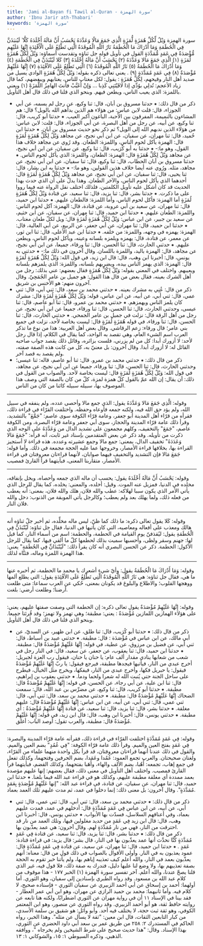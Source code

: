 ```yaml
---
title: 'Jami al-Bayan fi Tawil al-Quran - سورة الهمزة'
author: 'Ibnu Jarir ath-Thabari'
keywords: 'سورة الهمزة'
---
```


سورة الهمزة
وَيْلٌ لِّكُلِّ هُمَزَةٍ لُّمَزَةٍ
الَّذِي جَمَعَ مَالًا وَعَدَّدَهُ
يَحْسَبُ أَنَّ مَالَهُ أَخْلَدَهُ
كَلَّا ۖ لَيُنبَذَنَّ فِي الْحُطَمَةِ
وَمَا أَدْرَاكَ مَا الْحُطَمَةُ
نَارُ اللَّهِ الْمُوقَدَةُ
الَّتِي تَطَّلِعُ عَلَى الْأَفْئِدَةِ
إِنَّهَا عَلَيْهِم مُّؤْصَدَةٌ
فِي عَمَدٍ مُّمَدَّدَةٍ
القول في تأويل قوله جل ثناؤه وتقدست أسماؤه: وَيْلٌ لِكُلِّ هُمَزَةٍ لُمَزَةٍ (١) الَّذِي جَمَعَ مَالا وَعَدَّدَهُ (٢) يَحْسَبُ أَنَّ مَالَهُ أَخْلَدَهُ (٣) كَلا لَيُنْبَذَنَّ فِي الْحُطَمَةِ (٤) وَمَا أَدْرَاكَ مَا الْحُطَمَةُ (٥) نَارُ اللَّهِ الْمُوقَدَةُ (٦) الَّتِي تَطَّلِعُ عَلَى الأفْئِدَةِ (٧) إِنَّهَا عَلَيْهِمْ مُؤْصَدَةٌ (٨) فِي عَمَدٍ مُمَدَّدَةٍ (٩)  .
يعني تعالى ذكره بقوله:
وَيْلٌ لِكُلِّ هُمَزَةٍ
الوادي يسيل من صديد أهل النار وقيحهم،
لِكُلِّ هُمَزَةٍ
: يقول: لكل مغتاب للناس، يغتابهم ويبغضهم، كما قال زياد الأعجم:
تُدلِي بوُدِّي إذا لاقَيْتَنِي كَذِبا ... وَإنْ أُغَيَّبْ فأنتَ الهامِزُ اللُّمَزَهْ
(١)
ويعني باللمزة: الذي يعيب الناس، ويطعن فيهم.
وبنحو الذي قلنا في ذلك قال أهل التأويل.
* ذكر من قال ذلك:
⁕ حدثنا مسروق بن أبان، قال: ثنا وكيع، عن رجل لم يسمه، عن أبي الجوزاء، قال: قلت لابن عباس: من هؤلاء هم الذين بدأهم الله بالويل؟ قال: هم المشاءون بالنميمة، المفرقون بين الأحبة، الباغون أكبر العيب.
⁕ حدثنا أبو كريب، قال: ثنا وكيع، عن أبيه، عن رجل من أهل البصرة، عن أبي الجوزاء، قال: قلت: لابن عباس: من هؤلاء الذين ندبهم الله إلى الويل؟ ثم ذكر نحو حديث مسروق بن أبان.
⁕ حدثنا ابن حُميد، قال: ثنا مهران، عن سفيان، عن ابن أبي نجيح، عن مجاهد
وَيْلٌ لِكُلِّ هُمَزَةٍ لُمَزَةٍ
قال: الهمزة يأكل لحوم الناس، واللمزة: الطعان.
وقد رُوي عن مجاهد خلاف هذا القول، وهو ما:-
⁕ حدثنا به أبو كُرَيب، قال: ثنا وكيع، عن سفيان، عن ابن أبي نجيح، عن مجاهد
وَيْلٌ لِكُلِّ هُمَزَةٍ
قال: الهمزة: الطعان، واللمزة: الذي يأكل لحوم الناس.
⁕ حدثنا مسروق بن أبان الحطاب، قال: ثنا وكيع، قال: ثنا سفيان، عن ابن أبي نجيح، عن مجاهد، مثله.
ورُوي عنه أيضا خلاف هذين القولين، وهو ما:-
⁕ حدثنا به ابن بشار، قال: ثنا يحيى، قال: ثنا سفيان، عن ابن أبي نجيح، عن مجاهد
وَيْلٌ لِكُلِّ هُمَزَةٍ لُمَزَةٍ
قال: أحدهما الذي يأكل لحوم الناس، والآخر الطعان. وهذا يدلّ على أن الذي حدث بهذا الحديث قد كان أشكل عليه تأويل الكلمتين، فلذلك اختلف نقل الرواة عنه فيما رووا على ما ذكرت.
⁕ حدثنا بشر، قال: ثنا يزيد، قال: ثنا سعيد، عن قتادة
وَيْلٌ لِكُلِّ هُمَزَةٍ لُمَزَةٍ
أما الهمزة: فأكل لحوم الناس، وأما اللمزة: فالطعان عليهم.
⁕ حدثنا ابن حميد، قال: ثنا مهران، عن سعيد بن أبي عروبة، عن قتادة، قال: الهمزة: آكل لحوم الناس: واللمزة: الطعان عليهم.
⁕ حدثنا ابن حميد، قال: ثنا مهران، عن سفيان، عن ابن خثيم، عن سعيد بن جبير، عن ابن عباس:
وَيْلٌ لِكُلِّ هُمَزَةٍ لُمَزَةٍ
قال: ويل لكلّ طعان مغتاب.
⁕ حدثنا ابن حميد، قال: ثنا مهران، عن أبي جعفر، عن الربيع، عن أبي العالية، قال: الهمزة: يهمزه في وجهه، واللمزة: من خلفه.
⁕ حدثنا ابن عبد الأعلى، قال: ثنا ابن ثور، عن معمر، عن قتادة، قال: يهمزه ويلمزه بلسانه وعينه، ويأكل لحوم الناس، ويطعن عليهم.
⁕ حدثني الحارث، قال: ثنا الحسن، قال: ثنا ورقاء، جميعا، عن ابن أبي نجيح، عن مجاهد، قال: الهمزة باليد، واللمزة باللسان.
وقال آخرون في ذلك ما:-
⁕ حدثني به يونس، قال: أخبرنا ابن وهب، قال: قال ابن زيد، في قول الله:
وَيْلٌ لِكُلِّ هُمَزَةٍ لُمَزَةٍ
قال: الهمزة: الذي يهمز الناس بيده، ويضربهم بلسانه، واللمزة: الذي يلمزهم بلسانه ويعيبهم.
واختلف في المعنى بقوله:
وَيْلٌ لِكُلِّ هُمَزَةٍ
فقال بعضهم: عني بذلك: رجل من أهل الشرك بعينه، فقال بعض من قال هذا القول: هو جميل بن عامر الجُمَحِيّ.
وقال آخرون منهم: هو الأخنس بن شريق.
* ذكر من قال: عُنِي به مشرك بعينه.
⁕ حدثني محمد بن سعد، قال: ثني أبي، قال: ثني عمي، قال: ثني أبي، عن أبيه، عن ابن عباس، قوله:
وَيْلٌ لِكُلِّ هُمَزَةٍ لُمَزَةٍ
قال: مشرك كان يلمز الناس ويهمزهم.
⁕ حدثني محمد بن عمرو، قال: ثنا أبو عاصم، قال: ثنا عيسى، وحدثني الحارث، قال: ثنا الحسن، قال: ثنا ورقاء، جميعا عن ابن أبي نجيح، عن رجل من أهل الرقة قال: نزلت في جميل بن عامر الجمحي.
⁕ حدثني الحارث، قال: ثنا الحسن، قال: ثنا ورقاء، في قوله
هُمَزَةٍ لُمَزَةٍ
قال: ليست بخاصة لأحد، نزلت في جميع بني عامر؛ قال ورقاء: زعم الرقاشي.
وقال بعض أهل العربية: هذا من نوع ما تذكر العرب اسم الشيء العام، وهي تقصد به الواحد، كما يقال في الكلام، إذا قال رجل لأحد: لا أزورك أبدا: كل من لم يزرني، فلست بزائره، وقائل ذلك يقصد جواب صاحبه القائل له: لا أزورك أبدا.
وقال آخرون: بل معنيّ به، كل من كانت هذه الصفة صفته، ولم يقصد به قصد آخر.
* ذكر من قال ذلك:
⁕ حدثني محمد بن عمرو. قال: ثنا أبو عاصم، قاله: ثنا عيسى؛ وحدثني الحارث، قال: ثنا الحسن، قال: ثنا ورقاء، جميعا عن ابن أبي نجيح، عن مجاهد، في قول الله:
وَيْلٌ لِكُلِّ هُمَزَةٍ لُمَزَةٍ
قال: ليست بخاصة لأحد.
والصواب من القول في ذلك: أن يقال: إن الله عمّ بالقول كلّ همزة لمزة، كلّ من كان بالصفة التي وصف هذا الموصوف بها، سبيله سبيله كائنا من كان من الناس.
* * *
وقوله:
الَّذِي جَمَعَ مَالا وَعَدَّدَهُ
يقول: الذي جمع مالا وأحصى عدده، ولم ينفقه في سبيل الله، ولم يؤد حق الله فيه، ولكنه جمعه فأوعاه وحفظه.
واختلفت القرّاء في قراءة ذلك، فقرأه من قرّاء أهل المدينة أبو جعفر، وعامة قرّاء الكوفة سوى عاصم: "جَمَّعَ" بالتشديد، وقرأ ذلك عامة قرّاء المدينة والحجاز، سوى أبي جعفر وعامة قرّاء البصرة، ومن الكوفة عاصم، "جَمَعَ" بالتخفيف، وكلهم مجمعون على تشديد الدال من
وَعَدَّدَهُ
على الوجه الذي ذكرت من تأويله. وقد ذكر عن بعض المتقدمين بإسناد غير ثابت، أنه قرأه: "جَمَعَ مَالا وَعَدَدَهُ" تخفيف الدال، بمعنى: جمع مالا وجمع عشيرته وعدده. هذه قراءة لا أستجيز القراءة بها، بخلافها قراءة الأمصار، وخروجها عما عليه الحجة مجمعة في ذلك.
وأما قوله:
جَمَعَ مَالا
فإن التشديد والتخفيف فيهما صوابان، لأنهما قراءتان معروفتان في قراءة الأمصار، متقاربتا المعنى، فبأيتهما قرأ القارئ فمصيب.
* * *
وقوله:
يَحْسَبُ أَنَّ مَالَهُ أَخْلَدَهُ
يقول: يحسب أن ماله الذي جمعه وأحصاه، وبخل بإنفاقه، مخلده في الدنيا، فمزيل عنه الموت. وقيل: أخلده، والمعنى: يخلده، كما يقال للرجل الذي يأتي الأمر الذي يكون سببا لهلاكه: عطب والله فلان، هلك والله فلان، بمعنى: أنه يعطب من فعله ذلك، ولما يهلك بعد ولم يعطب؛ وكالرجل يأتي الموبقة من الذنوب: دخل والله فلان النار.
* * *
وقوله:
كَلا
يقول تعالى ذكره: ما ذلك كما ظنّ، ليس ماله مخلِّده،
ثم أخبر جلّ ثناؤه أنه هالك ومعذب على أفعاله ومعاصيه، التي كان يأتيها في الدنيا، فقال جل ثناؤه:
لَيُنْبَذَنَّ فِي الْحُطَمَةِ
يقول: ليُقذفنّ يوم القيامة في الحطمة، والحطمة: اسم من أسماء النار، كما قيل لها: جهنم وسقر ولظى، وأحسبها سميت بذلك لحطمها كلّ ما ألقي فيها، كما يقال للرجل الأكول: الحطمة. ذكر عن الحسن البصري أنه كان يقرأ ذلك: "لَيُنْبَذَانِّ فِي الحُطَمَةِ" يعني: هذا الهمزة اللمزة وماله، فثنَّاه لذلك.
* * *
وقوله:
وَمَا أَدْرَاكَ مَا الْحُطَمَةُ
يقول: وأيّ شيء أشعرك يا محمد ما الحطمة، ثم أخبره عنها ما هي، فقال جل ثناؤه: هي
نَارُ اللَّهِ الْمُوقَدَةُ الَّتِي تَطَّلِعُ عَلَى الأفْئِدَةِ
يقول: التي يطلع ألمها ووهجها القلوب؛ والاطلاع والبلوغ قد يكونان بمعنى، حُكي عن العرب سماعا: متى طلعت أرضنا؛ وطلعت أرضي: بلغت.
* * *
وقوله:
إِنَّهَا عَلَيْهِمْ مُؤْصَدَةٌ
يقول تعالى ذكره: إن الحطمة التي وصفت صفتها عليهم، يعني: على هؤلاء الهمازين اللمازين
مُؤْصَدَةٌ
: يعني: مطبقة؛ وهي تهمز ولا تهمز؛ وقد قُرئتا جميعا.
وبنحو الذي قلنا في ذلك قال أهل التأويل.
* ذكر من قال ذلك:
⁕ حدثنا أبو كُرَيب، قال: ثنا طلق، عن ابن ظهير، عن السديّ، عن أبي مالك، عن ابن عباس في
مُؤْصَدَة
: قال: مطبقة.
⁕ حدثني عبيد بن أسباط، قال: ثني أبي، عن فضيل بن مرزوق، عن عطية، في قوله:
إِنَّهَا عَلَيْهِمْ مُؤْصَدَةٌ
قال: مطبقة.
⁕ حدثنا ابن حميد، قال: ثنا يعقوب، عن جعفر، عن سعيد، قال: في النار رجل في شعب من شعابها ينادي مقدار ألف عام: يا حنان يا حنان، فيقول رب العزة لجبريل: أخرج عبدي من النار، فيأتيها فيجدها مطبقة، فيرجع فيقول: يا ربّ
إِنَّهَا عَلَيْهِمْ مُؤْصَدَةٌ
فيقول: يا حبريل فكها، وأخرج عبدي من النار، فيفكها، ويخرج مثل الخيال، فيطرح على ساحل الجنة حتي يُنبت الله له شعرا ولحما ودما.
⁕ حدثني يعقوب بن إبراهيم، قال: ثنا ابن علية، عن أبي رجاء، عن الحسن، في قوله:
إِنَّهَا عَلَيْهِمْ مُؤْصَدَةٌ
قال: مطبقة.
⁕ حدثنا أبو كريب، قال: ثنا وكيع، عن مضرِّس بن عبد الله، قال: سمعت الضحاك
إِنَّهَا عَلَيْهِمْ مُؤْصَدَةٌ
قال: مطبقة.
⁕ حدثني محمد بن سعد، قال: ثني أبي، قال: ثني عمي، قال: ثني أبي، عن أبيه، عن ابن عباس:
إِنَّهَا عَلَيْهِمْ مُؤْصَدَةٌ
قال: عليهم مغلقة.
⁕ حدثنا بشر، قال: ثنا يزيد، قال: ثنا سعيد، عن قتادة
إِنَّهَا عَلَيْهِمْ مُؤْصَدَةٌ
: أي مطبقة.
⁕ حدثني يونس، قال: أخبرنا ابن وهب، قال: قال ابن زيد، في قوله:
إِنَّهَا عَلَيْهِمْ مُؤْصَدَةٌ
قال: مطبقة، والعرب تقول: أوصد الباب: أغلق.
* * *
وقوله:
فِي عَمَدٍ مُمَدَّدَةٍ
اختلفت القرّاء في قراءة ذلك، فقرأته عامة قرّاء المدينة والبصرة:
فِي عَمَدٍ
بفتح العين والميم. وقرأ ذلك عامة قرّاء الكوفة: "فِي عُمُدٍ" بضم العين والميم. والقول في ذلك عندنا أنهما قراءتان معروفتان، قد قرأ بكل واحدة منهما علماء من القرّاء، ولغتان صحيحتان. والعرب تجمع العمود: عُمُدا وعَمَدا، بضم الحرفين وفتحهما، وكذلك تفعل في جمع إهاب، تجمعه: أُهُبا، بضم الألف والهاء، وأَهَبا بفتحهما، وكذلك القضم، فبأيتهما قرأ القارئ فمصيب.
واختلف أهل التأويل في معنى ذلك، فقال بعضهم:
إنها عليهم مؤصدة بعمد ممددة
أي مغلقة مطبقة عليهم، وكذلك هو في قراءة عبد الله فيما بلغنا.
⁕ حدثنا ابن حميد، قال: ثنا مهران، عن سفيان، عن قتادة، في قراءة عبد الله: "إنها عَلَيْهِمْ مُؤْصَدَةٍ بِعَمَدٍ مُمَدَّدَةٍ".
وقال آخرون: بل معنى ذلك: إنما دخلوا في عمد، ثم مدت عليهم تلك العمد بعماد.
* ذكر من قال ذلك:
⁕ حدثني محمد بن سعد، قال: ثني أبي، قال: ثني عمي، قال: ثني أبي، عن أبيه، عن ابن عباس
فِي عَمَدٍ مُمَدَّدَةٍ
قال: أدخلهم في عمد، فمدت عليهم بعماد، وفي أعناقهم السلاسل، فسدّت بها الأبواب.
⁕ حدثني يونس، قال: أخبرنا ابن وهب، قال: قال ابن زيد
فِي عَمَدٍ
من حديد مغلولين فيها، وتلك العمد من نار قد احترقت من النار، فهي من نار
مُمَدَّدَةٍ
لهم.
وقال آخرون: هي عمد يعذّبون بها.
* ذكر من قال ذلك:
⁕ حدثنا بشر، قال: ثنا يزيد، قال: ثنا سعيد، عن قتادة
فِي عَمَدٍ مُمَدَّدَةٍ
كُنَّا نحدَّث أنها عمد يعذّبون بها في النار، قال بشر: قال يزيد: في قراءة قتادة:
عَمَدٍ
.
⁕ حدثنا ابن حميد، قال: ثنا مهران، عن سعيد، عن قتادة
فِي عَمَدٍ مُمَدَّدَةٍ
قال: عمود يعذبون به في النار.
وأولى الأقوال بالصواب في ذلك قول من قال: معناه: أنهم يعذّبون بعمد في النار، والله أعلم كيف تعذيبه إياهم بها، ولم يأتنا خبر تقوم به الحجة بصفة تعذيبهم بها، ولا وضع لنا عليها دليل، فندرك به صفة ذلك، فلا قول فيه، غير الذي قلنا يصحّ عندنا، والله أعلم.
آخر تفسير سورة الهمزة
(١)
الخبر ١٧٧ - هذا موقوف من كلام عبد الله بن مسعود. وقد رواه الطبري بإسنادين إلى سفيان، وهو الثوري. أما أولهما: أحمد بن إسحاق عن أبي أحمد الزبيري عن سفيان الثوري - فإسناده صحيح، لا كلام فيه. وأما ثانيهما: محمد بن حميد الرازي عن مهران، وهو ابن أبي عمر العطار - فقد بينا في الإسناد ١١ أن في رواية مهران عن الثوري اضطرابًا، ولكنه هنا تابعه عن روايته حافظ ثقة، هو أبو أحمد الزبيري. وقد رواه الثوري عن منصور، وهو ابن المعتمر الكوفي، وهو ثقة ثبت حجة، لا يختلف فيه أحد. وأبو وائل: هو شقيق بن سلمة الأسدي، من كبار التابعين الثقات، قال ابن معين: "ثقة لا يسأل عن مثله".
وهذا الخبر، رواه الحاكم في المستدرك ٢: ٢٥٨ من طريق عمر بن سعد أبي داود الحضري عن الثوري، بهذا الإسناد. وقال: "هذا حديث صحيح على شرط الشيخين ولم يخرجاه "، ووافقه الذهبي. وذكره السيوطي ١: ١٥، والشوكاني ١: ١٣.